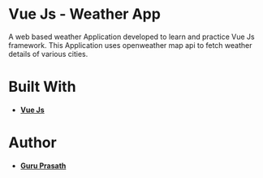 # Vue Js - Weather App
A web based weather Application developed to learn and practice Vue Js framework.
This Application uses openweather map api to fetch weather details of various cities.

# Built With

* #### <a href="https://vuejs.org/">Vue Js</a>

# Author

* #### <a href="https://github.com/guruk05">Guru Prasath</a>
